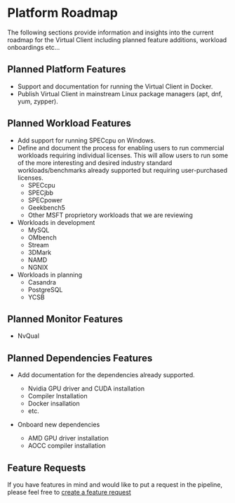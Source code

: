 ﻿---
id: roadmap
---

# Platform Roadmap
The following sections provide information and insights into the current roadmap for the Virtual Client including planned feature additions,
workload onboardings etc...

## Planned Platform Features
- Support and documentation for running the Virtual Client in Docker.
- Publish Virtual Client in mainstream Linux package managers (apt, dnf, yum, zypper).

## Planned Workload Features
- Add support for running SPECcpu on Windows.
- Define and document the process for enabling users to run commercial workloads requiring individual licenses. This will allow users to run
  some of the more interesting and desired industry standard workloads/benchmarks already supported but requiring user-purchased licenses.
    - SPECcpu
    - SPECjbb
    - SPECpower
    - Geekbench5
    - Other MSFT proprietory workloads that we are reviewing
- Workloads in development
    - MySQL
    - OMbench
    - Stream
    - 3DMark
    - NAMD
    - NGNIX
- Workloads in planning
    - Casandra
    - PostgreSQL
    - YCSB

## Planned Monitor Features
- NvQual

## Planned Dependencies Features
- Add documentation for the dependencies already supported.
  - Nvidia GPU driver and CUDA installation
  - Compiler Installation
  - Docker insallation
  - etc.

- Onboard new dependencies
  - AMD GPU driver installation
  - AOCC compiler installation

## Feature Requests
If you have features in mind and would like to put a request in the pipeline, please feel free to 
[create a feature request](https://github.com/microsoft/VirtualClient/issues/new?assignees=&labels=&template=feature_request.md&title=)

